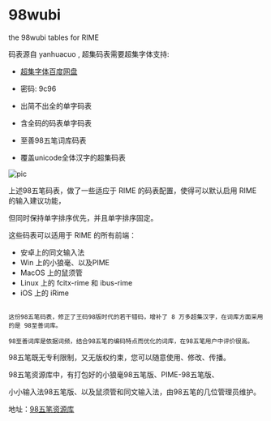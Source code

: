 # 98wubi
the 98wubi tables for RIME

码表源自 yanhuacuo , 超集码表需要超集字体支持:

* [超集字体百度网盘](https://pan.baidu.com/s/1humyilY)

* 密码: 9c96

* 出简不出全的单字码表
* 含全码的码表单字码表
* 至善98五笔词库码表
* 覆盖unicode全体汉字的超集码表

![pic](http://wx4.sinaimg.cn/large/6a582a5bgy1fxd1vrayq3j20nu03tt8l.jpg)

上述98五笔码表，做了一些适应于 RIME 的码表配置，使得可以默认启用 RIME 的输入建议功能，

但同时保持单字排序优先，并且单字排序固定。

这些码表可以适用于 RIME 的所有前端：


* 安卓上的同文输入法
* Win 上的小狼毫、以及PIME
* MacOS 上的鼠须管
* Linux 上的 fcitx-rime 和 ibus-rime
* iOS 上的 iRime



````

这份98五笔码表，修正了王码98版时代的若干错码，增补了 8 万多超集汉字，在词库方面采用的是 98至善词库。

98至善词库是依据词频，结合98五笔的编码特点而优化的词库，在98五笔用户中评价很高。

````

98五笔既无专利限制，又无版权约束，您可以随意使用、修改、传播。


98五笔资源库中，有打包好的小狼毫98五笔版、PIME-98五笔版、

小小输入法98五笔版、以及鼠须管和同文输入法，由98五笔的几位管理员维护。

地址：[98五笔资源库](http://98wb.ys168.com)


